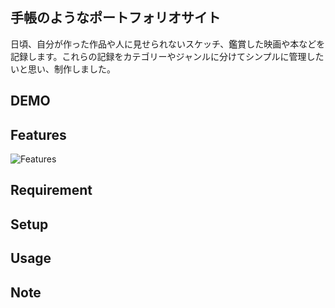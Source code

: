 
## 手帳のようなポートフォリオサイト

日頃、自分が作った作品や人に見せられないスケッチ、鑑賞した映画や本などを記録します。これらの記録をカテゴリーやジャンルに分けてシンプルに管理したいと思い、制作しました。

## DEMO



## Features
  ![Features](https://user-images.githubusercontent.com/68506859/96332297-0a61f080-109e-11eb-96b9-c128d893a8f1.png)

## Requirement



## Setup



## Usage



## Note



